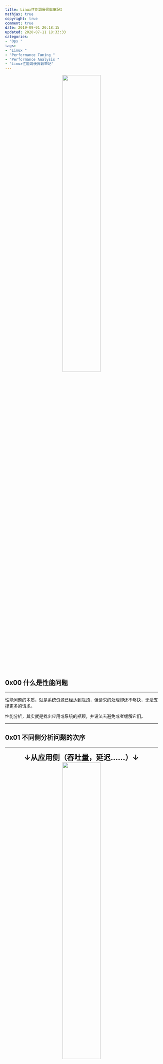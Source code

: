 ```yaml
---
title: Linux性能調優實戰筆記I
mathjax: true
copyright: true
comment: true
date: 2019-09-01 20:18:15
updated: 2020-07-11 18:33:33
categories:
- "Ops "
tags:
- "Linux "
- "Performance Tuning "
- "Performance Analysis "
- "Linux性能調優實戰筆記"
---
```


<center><img src="https://img.madebug.net/m4d3bug/images-of-website/master/blog/linux-tux-minimalism-4k-42-1280x800.jpg" width=50% /></center>

<!-- more -->

## 0x00 什么是性能问题

---

性能问题的本质，就是系统资源已经达到瓶颈，但请求的处理却还不够快，无法支撑更多的请求。

性能分析，其实就是找出应用或系统的瓶颈，并设法去避免或者缓解它们。

---

## 0x01 不同侧分析问题的次序

---

<center><font size="5"><B>↓从应用侧（吞吐量，延迟……）↓</B></font></center>

<center><img src="https://img.madebug.net/m4d3bug/images-of-website/master/blog/20200411112804.png" width=50% /></center>

<center><font size="5"><B>↑从系统侧（CPU, 内存……）↑</B></font></center>

---

## 0x02 Linux各方面相关的工具

---

<center><img src="https://img.madebug.net/m4d3bug/images-of-website/master/blog/20200411112954.png" width=50% /></center>

---

## 0x03 Linux调优的脑图

---

<center><img src="https://img.madebug.net/m4d3bug/images-of-website/master/blog/20200411113050.png" width=80% /></center>

---

## 0x04 结语

---

- *High concurrency means a big throughput, and fast response means a small delay.* 高并發就是吞吐大，响应快就是延时小。

---

